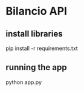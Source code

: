 # Bilancio API 

## install libraries
pip install -r requirements.txt

## running the app
python app.py

